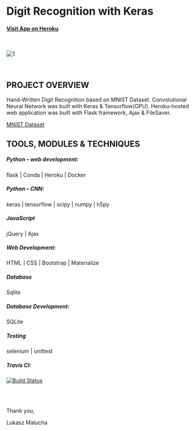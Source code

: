 # Digit Recognition with Keras


#### [Visit App on Heroku](https://digit-prediction.herokuapp.com/)

<br>

![1](https://user-images.githubusercontent.com/26208598/55821040-756b5800-5af4-11e9-9b8b-0d1f5455d17a.JPG)

<br>

## PROJECT OVERVIEW

Hand-Written Digit Recognition based on MNIST Dataset. Convolutional Neural Network was built with Keras & Tensorflow(GPU). 
Heroku-hosted web application was built with Flask framework, Ajax & FileSaver. <br>

[MNIST Dataset](http://yann.lecun.com/exdb/mnist/)


## TOOLS, MODULES & TECHNIQUES

##### Python – web development:
flask | Conda | Heroku | Docker
##### Python – CNN:
keras | tensorflow | scipy | numpy | h5py
##### JavaScript
jQuery | Ajax
##### Web Development:
HTML | CSS | Bootstrap | Materialize
##### Database
Sqlite
##### Database Development:
SQLite
##### Testing
selenium | unittest
##### Travis CI:
[![Build Status](https://travis-ci.com/LukaszMalucha/Digit-Recognition.svg?branch=master)](https://travis-ci.com/LukaszMalucha/Digit-Recognition)


<br><br>

Thank you,

Lukasz Malucha